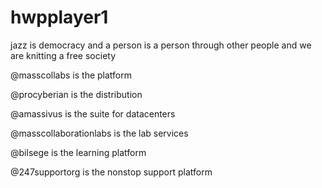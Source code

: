 # hwpplayer1

jazz is democracy and a person is a person through other people and we are knitting a free society 

@masscollabs is the platform

@procyberian is the distribution

@amassivus is the suite for datacenters

@masscollaborationlabs is the lab services

@bilsege is the learning platform

@247supportorg is the nonstop support platform
